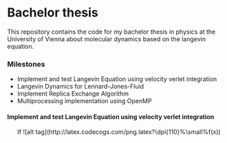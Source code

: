 # Bachelor thesis

This repository contains the code for my bachelor thesis in physics at the University of Vienna about molecular dynamics based on the langevin equation.

<h3>Milestones</h3>

<ul>
<li>Implement and test Langevin Equation using velocity verlet integration</li>
<li>Langevin Dynamics for Lennard-Jones-Fluid</li>
<li>Implement Replica Exchange Algorithm </li>
<li>Multiprocessing implementation using OpenMP</li>
</ul>

<h4>Implement and test Langevin Equation using velocity verlet integration</h4>

<ul>
If ![alt tag](http://latex.codecogs.com/png.latex?\dpi{110}%\small%f(x))
</ul>
